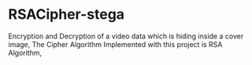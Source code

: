 # RSACipher-stega
Encryption and Decryption of a video data which is hiding inside a cover image, The Cipher Algorithm Implemented with this project is RSA Algorithm,
